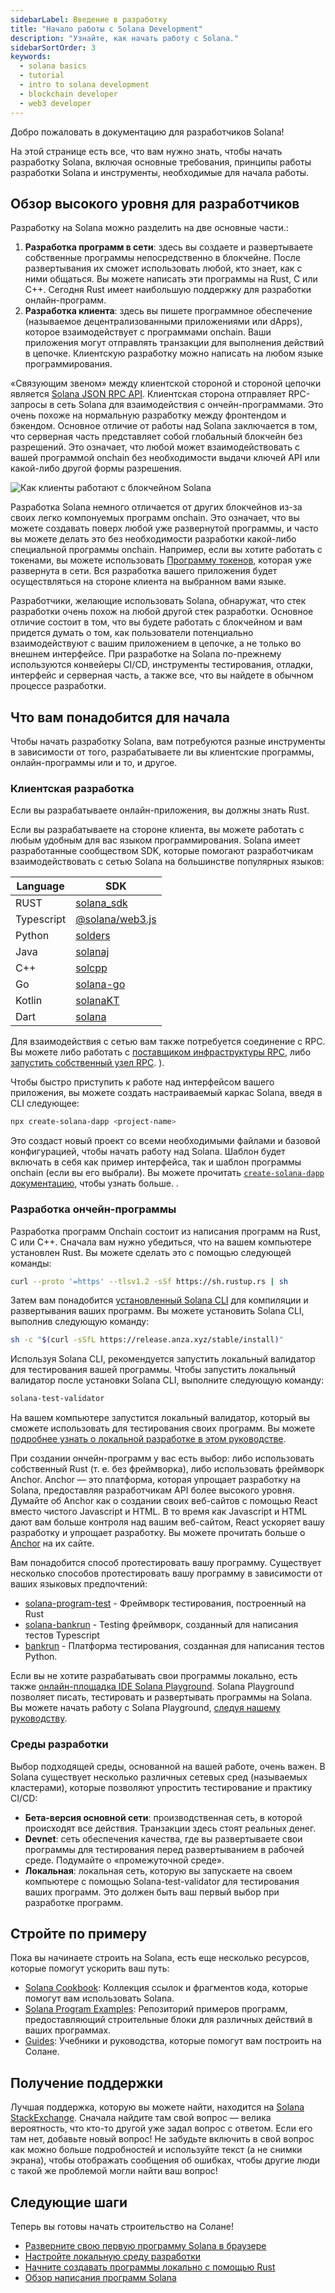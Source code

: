 ```yaml
---
sidebarLabel: Введение в разработку
title: "Начало работы с Solana Development"
description: "Узнайте, как начать работу с Solana."
sidebarSortOrder: 3
keywords:
  - solana basics
  - tutorial
  - intro to solana development
  - blockchain developer
  - web3 developer
---
```


Добро пожаловать в документацию для разработчиков Solana!

На этой странице есть все, что вам нужно знать, чтобы начать разработку Solana, 
включая основные требования, принципы работы разработки Solana и инструменты, 
необходимые для начала работы.

## Обзор высокого уровня для разработчиков

Разработку на Solana можно разделить на две основные части.:

1. **Разработка программ в сети**: здесь вы создаете и развертываете 
   собственные программы непосредственно в блокчейне. После развертывания 
   их сможет использовать любой, кто знает, как с ними общаться. 
   Вы можете написать эти программы на Rust, C или C++. 
   Сегодня Rust имеет наибольшую поддержку для разработки онлайн-программ.
2. **Разработка клиента**: здесь вы пишете программное обеспечение 
   (называемое децентрализованными приложениями или dApps), которое взаимодействует 
   с программами onchain. Ваши приложения могут отправлять транзакции 
   для выполнения действий в цепочке. Клиентскую разработку можно написать 
   на любом языке программирования.

«Связующим звеном» между клиентской стороной и стороной цепочки является 
[Solana JSON RPC API](https://solana.com/docs/rpc). Клиентская сторона 
отправляет RPC-запросы в сеть Solana для взаимодействия с ончейн-программами. 
Это очень похоже на нормальную разработку между фронтендом и бэкендом. 
Основное отличие от работы над Solana заключается в том, что серверная часть 
представляет собой глобальный блокчейн без разрешений. Это означает, 
что любой может взаимодействовать с вашей программой onchain 
без необходимости выдачи ключей API или какой-либо другой формы разрешения.

![Как клиенты работают с блокчейном Solana](/assets/docs/intro/developer_flow.png)

Разработка Solana немного отличается от других блокчейнов из-за своих 
легко компонуемых программ onchain. Это означает, что вы можете создавать 
поверх любой уже развернутой программы, и часто вы можете делать это 
без необходимости разработки какой-либо специальной программы onchain. 
Например, если вы хотите работать с токенами, вы можете использовать 
[Программу токенов](/docs/core/tokens.md), которая уже развернута в сети. 
Вся разработка вашего приложения будет осуществляться на стороне клиента 
на выбранном вами языке.

Разработчики, желающие использовать Solana, обнаружат, что стек разработки 
очень похож на любой другой стек разработки. Основное отличие состоит в том, 
что вы будете работать с блокчейном и вам придется думать о том, как пользователи 
потенциально взаимодействуют с вашим приложением в цепочке, а не только 
во внешнем интерфейсе. При разработке на Solana по-прежнему используются 
конвейеры CI/CD, инструменты тестирования, отладки, интерфейс и серверная часть, 
а также все, что вы найдете в обычном процессе разработки.

## Что вам понадобится для начала

Чтобы начать разработку Solana, вам потребуются разные инструменты в зависимости от того, 
разрабатываете ли вы клиентские программы, онлайн-программы или и то, и другое.

### Клиентская разработка

Если вы разрабатываете онлайн-приложения, вы должны знать Rust.

Если вы разрабатываете на стороне клиента, вы можете работать с любым удобным 
для вас языком программирования. Solana имеет разработанные сообществом SDK, 
которые помогают разработчикам взаимодействовать с сетью Solana 
на большинстве популярных языков:

| Language   | SDK                                                                                         |
| ---------- | ------------------------------------------------------------------------------------------- |
| RUST       | [solana_sdk](https://docs.rs/solana-sdk/latest/solana_sdk/)                                 |
| Typescript | [@solana/web3.js](https://github.com/solana-labs/solana-web3.js)                            |
| Python     | [solders](https://github.com/kevinheavey/solders)                                           |
| Java       | [solanaj](https://github.com/skynetcap/solanaj)                                             |
| C++        | [solcpp](https://github.com/mschneider/solcpp)                                              |
| Go         | [solana-go](https://github.com/gagliardetto/solana-go)                                      |
| Kotlin     | [solanaKT](https://github.com/metaplex-foundation/SolanaKT)                                 |
| Dart       | [solana](https://github.com/espresso-cash/espresso-cash-public/tree/master/packages/solana) |

Для взаимодействия с сетью вам также потребуется соединение с RPC. Вы можете либо работать с 
[поставщиком инфраструктуры RPC](https://solana.com/rpc), либо [запустить собственный узел RPC](https://docs.solanalabs.com/operations/setup-an-rpc-node). ).

Чтобы быстро приступить к работе над интерфейсом вашего приложения, 
вы можете создать настраиваемый каркас Solana, введя в CLI следующее:

```bash
npx create-solana-dapp <project-name>
```

Это создаст новый проект со всеми необходимыми файлами и базовой конфигурацией, 
чтобы начать работу над Solana. Шаблон будет включать в себя как пример интерфейса, 
так и шаблон программы onchain (если вы его выбрали). 
Вы можете прочитать 
[`create-solana-dapp` документацию](https://github.com/solana-developers/create-solana-dapp?tab=readme-ov-file#create-solana-dapp), 
чтобы узнать больше. .

### Разработка ончейн-программы

Разработка программ Onchain состоит из написания программ на Rust, C или C++. 
Сначала вам нужно убедиться, что на вашем компьютере установлен Rust. 
Вы можете сделать это с помощью следующей команды:

```bash
curl --proto '=https' --tlsv1.2 -sSf https://sh.rustup.rs | sh
```

Затем вам понадобится [установленный Solana CLI](https://docs.solanalabs.com/cli/install) 
для компиляции и развертывания ваших программ. Вы можете установить Solana CLI, 
выполнив следующую команду:

```bash
sh -c "$(curl -sSfL https://release.anza.xyz/stable/install)"
```

Используя Solana CLI, рекомендуется запустить локальный валидатор 
для тестирования вашей программы. Чтобы запустить локальный валидатор 
после установки Solana CLI, выполните следующую команду:

```bash
solana-test-validator
```

На вашем компьютере запустится локальный валидатор, который вы сможете использовать 
для тестирования своих программ. Вы можете 
[подробнее узнать о локальной разработке в этом руководстве](https://solana.com/developers/guides/getstarted/setup-local-development).

При создании ончейн-программ у вас есть выбор: либо использовать собственный Rust 
(т. е. без фреймворка), либо использовать фреймворк Anchor. 
Anchor — это платформа, которая упрощает разработку на Solana, 
предоставляя разработчикам API более высокого уровня. 
Думайте об Anchor как о создании своих веб-сайтов с помощью React 
вместо чистого Javascript и HTML. В то время как Javascript и HTML 
дают вам больше контроля над вашим веб-сайтом, React ускоряет вашу разработку 
и упрощает разработку. Вы можете прочитать больше о [Anchor](https://www.anchor-lang.com/) 
на их сайте.

Вам понадобится способ протестировать вашу программу. 
Существует несколько способов протестировать вашу программу 
в зависимости от ваших языковых предпочтений:

- [solana-program-test](https://docs.rs/solana-program-test/latest/solana_program_test/) -
  Фреймворк тестирования, построенный на Rust
- [solana-bankrun](https://kevinheavey.github.io/solana-bankrun/) - Testing
  фреймворк, созданный для написания тестов Typescript
- [bankrun](https://kevinheavey.github.io/solders/tutorials/bankrun.html) -
  Платформа тестирования, созданная для написания тестов Python.

Если вы не хотите разрабатывать свои программы локально, есть также 
[онлайн-площадка IDE Solana Playground](https://beta.solpg.io). 
Solana Playground позволяет писать, тестировать и развертывать программы на Solana. 
Вы можете начать работу с Solana Playground, 
[следуя нашему руководству](https://solana.com/developers/guides/getstarted/hello-world-in-your-browser).

### Среды разработки

Выбор подходящей среды, основанной на вашей работе, очень важен. 
В Solana существует несколько различных сетевых сред (называемых кластерами), 
которые позволяют упростить тестирование и практику CI/CD:

- **Бета-версия основной сети**: производственная сеть, в которой происходят все действия. 
  Транзакции здесь стоят реальных денег.
- **Devnet**: сеть обеспечения качества, где вы развертываете свои программы 
  для тестирования перед развертыванием в рабочей среде. Подумайте о «промежуточной среде».
- **Локальная**: локальная сеть, которую вы запускаете на своем компьютере с помощью 
  Solana-test-validator для тестирования ваших программ. 
  Это должен быть ваш первый выбор при разработке программ.

## Стройте по примеру

Пока вы начинаете строить на Solana, есть еще несколько ресурсов, 
которые помогут ускорить ваш путь:

- [Solana Cookbook](https://solana.com/developers/cookbook): Коллекция ссылок и фрагментов кода, 
  которые помогут вам использовать Solana.
- [Solana Program Examples](https://github.com/solana-developers/program-examples):
  Репозиторий примеров программ, предоставляющий строительные блоки для различных действий 
  в ваших программах.
- [Guides](https://solana.com/developers/guides): Учебники и руководства, которые помогут вам 
  построить на Солане.

## Получение поддержки

Лучшая поддержка, которую вы можете найти, находится на [Solana StackExchange](https://solana.stackexchange.com/). 
Сначала найдите там свой вопрос — велика вероятность, что кто-то другой уже задал вопрос с ответом. 
Если его там нет, добавьте новый вопрос! Не забудьте включить в свой вопрос 
как можно больше подробностей и используйте текст (а не снимки экрана), 
чтобы отображать сообщения об ошибках, чтобы другие люди с такой же проблемой 
могли найти ваш вопрос!

## Следующие шаги

Теперь вы готовы начать строительство на Солане!

- [Разверните свою первую программу Solana в браузере](/content/guides/getstarted/hello-world-in-your-browser.md)
- [Настройте локальную среду разработки](/content/guides/getstarted/setup-local-development.md)
- [Начните создавать программы локально с помощью Rust](/content/guides/getstarted/local-rust-hello-world.md)
- [Обзор написания программ Solana](/docs/programs/index.md)
